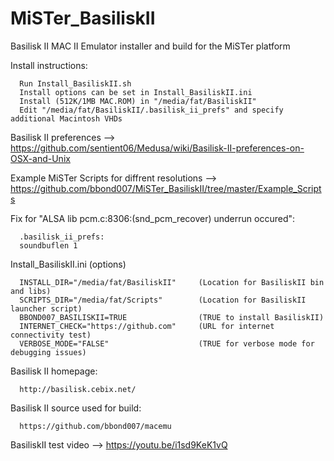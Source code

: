 # MiSTer_BasiliskII
Basilisk II MAC II Emulator installer and build for the MiSTer platform

Install instructions:
     
      Run Install_BasiliskII.sh
	  Install options can be set in Install_BasiliskII.ini 
	  Install (512K/1MB MAC.ROM) in "/media/fat/BasiliskII"
	  Edit "/media/fat/BasiliskII/.basilisk_ii_prefs" and specify additional Macintosh VHDs
	    
Basilisk II preferences --> https://github.com/sentient06/Medusa/wiki/Basilisk-II-preferences-on-OSX-and-Unix

Example MiSTer Scripts for diffrent resolutions --> https://github.com/bbond007/MiSTer_BasiliskII/tree/master/Example_Scripts

Fix for "ALSA lib pcm.c:8306:(snd_pcm_recover) underrun occured":

      .basilisk_ii_prefs:
	  soundbuflen 1

Install_BasiliskII.ini (options)

      INSTALL_DIR="/media/fat/BasiliskII"     (Location for BasiliskII bin and libs) 
      SCRIPTS_DIR="/media/fat/Scripts"        (Location for BasiliskII launcher script) 
      BBOND007_BASILISKII=TRUE                (TRUE to install BasiliskII)
      INTERNET_CHECK="https://github.com"     (URL for internet connectivity test)
      VERBOSE_MODE="FALSE"                    (TRUE for verbose mode for debugging issues)

Basilisk II homepage:

      http://basilisk.cebix.net/

Basilisk II source used for build:

      https://github.com/bbond007/macemu

BasiliskII test video --> https://youtu.be/i1sd9KeK1vQ
